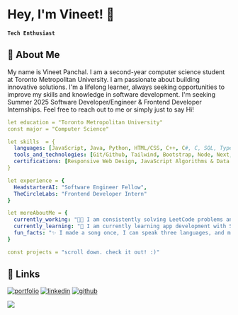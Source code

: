 # Hey, I'm Vineet! 👋
**`Tech Enthusiast`**
<!--
**vineet-panchal/vineet-panchal** is a ✨ _special_ ✨ repository because its `README.md` (this file) appears on your GitHub profile.

Here are some ideas to get you started:

- 🔭 I’m currently working on ...
- 🌱 I’m currently learning ...
- 👯 I’m looking to collaborate on ...
- 🤔 I’m looking for help with ...
- 💬 Ask me about ...
- 📫 How to reach me: ...
- 😄 Pronouns: ...
- ⚡ Fun fact: ...
-->

## 🚀 About Me

My name is Vineet Panchal. I am a second-year computer science student at Toronto Metropolitan University. I am passionate about building innovative solutions. I'm a lifelong learner, always seeking opportunities to improve my skills and knowledge in software development. I'm seeking Summer 2025 Software Developer/Engineer & Frontend Developer Internships. Feel free to reach out to me or simply just to say Hi!

```yaml
let education = "Toronto Metropolitan University"
const major = "Computer Science"

let skills  = {
  languages: [JavaScript, Java, Python, HTML/CSS, C++, C#, C, SQL, TypeScript, R, Lisp]
  tools_and_technologies: [Git/Github, Tailwind, Bootstrap, Node, Next, React, MySQL, Pygame, Supabase, OpenAI, Material UI]
  certifications: [Responsive Web Design, JavaScript Algorithms & Data Structures, Foundational C# With Microsoft]
}

let experience = {
  HeadstarterAI: "Software Engineer Fellow",
  TheCircleLabs: "Frontend Developer Intern"
}

let moreAboutMe = {
  currently_working: "👩‍💻 I am consistently solving LeetCode problems and working on Next.js side projects.",
  currently_learning: "🧠 I am currently learning app development with Swift.",
  fun_facts: "✨ I made a song once, I can speak three languages, and my parents almost named me "Bridge". "
}

const projects = "scroll down. check it out! :)"


```

## 🔗 Links
[![portfolio](https://img.shields.io/badge/my_portfolio-000?style=for-the-badge&logo=ko-fi&logoColor=white)](https://mark-iv-website-vineet-panchals-projects.vercel.app/)
[![linkedin](https://img.shields.io/badge/linkedin-0A66C2?style=for-the-badge&logo=linkedin&logoColor=white)](https://www.linkedin.com/in/vineet-panchal-010337253/)
[![github](https://img.shields.io/badge/GitHub-100000?style=for-the-badge&logo=github&logoColor=white)](https://github.com/vineet-panchal)

![](https://komarev.com/ghpvc/?username=vineet-panchal&color=blue)


